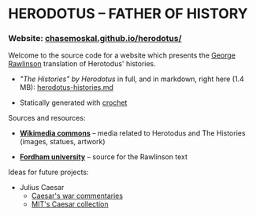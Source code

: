 
HERODOTUS – FATHER OF HISTORY
=============================

### Website: [**chasemoskal.github.io/herodotus/**](https://chasemoskal.github.io/herodotus/)

Welcome to the source code for a website which presents the [George Rawlinson](https://en.wikipedia.org/wiki/George_Rawlinson) translation of Herotodus' histories.

  - *"The Histories" by Herodotus* in full, and in markdown, right here (1.4 MB): [herodotus-histories.md](./source/herodotus-histories.md)

  - Statically generated with [crochet](https://github.com/ChaseMoskal/crochet)

Sources and resources:

  - [**Wikimedia commons**](https://commons.wikimedia.org/wiki/Category:Herodotus) – media related to Herotodus and The Histories (images, statues, artwork)

  - [**Fordham university**](http://sourcebooks.fordham.edu/Halsall/ancient/asbookfull.asp#Greece) – source for the Rawlinson text

Ideas for future projects:

  - Julius Caesar
    - [Caesar's war commentaries](http://mcadams.posc.mu.edu/txt/ah/Caesar/index.html)
    - [MIT's Caesar collection](http://classics.mit.edu/Browse/browse-Caesar.html)
